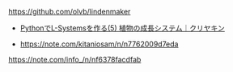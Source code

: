 https://github.com/olvb/lindenmaker

- [PythonでL-Systemsを作る(5) 植物の成長システム｜クリヤキン](https://note.com/evjunior/n/nab0229b23b40)

- https://note.com/kitaniosam/n/n7762009d7eda

https://note.com/info_/n/nf6378facdfab

